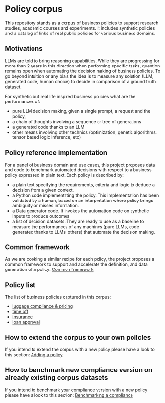 # Policy corpus

This repository stands as a corpus of business policies to support research studies, academic courses and experiments.
It includes synthetic policies and a catalog of links of real public policies for various business domains.

## Motivations
LLMs are told to bring reasoning capabilities. While they are progressing for more than 2 years in this direction when performing specific tasks, question remains open when automating the decision making of business policies.
To go beyond intuition or any biais the idea is to measure any solution (LLM, generated code, human choice) to decide in comparison of a ground truth dataset.

For synthetic but real life inspired business policies what are the performances of:
- pure LLM decision making, given a single prompt, a request and the policy,
- a chain of thoughts involving a sequence or tree of generations
- a generated code thanks to an LLM
- other means involving other technics (optimization, genetic algorithms, tensor based logic inference, etc)

## Policy reference implementation
For a panel of business domain and use cases, this project proposes data and code to benchmark automated decisions with respect to a business policy expressed in plain text.
Each policy is described by:
- a plain text specifying the requirements, criteria and logic to deduce a decision from a given context.
- a Python code implementating the policy. This implementation has been validated by a human, based on an interpretation where policy brings ambiguity or misses information.
- a Data generator code. It invokes the automation code on synthetic inputs to produce outcomes
- a list of decision datasets. They are ready to use as a baseline to measure the performances of any machines (pure LLMs, code generated thanks to LLMs, others) that automate the decision making.  

## Common framework
As we are cooking a similar recipe for each policy, the project proposes a common framework to support and accelerate the definition, and data generation of a policy: [Common framework](common/commons_descriptor.md)

## Policy list
The list of business policies captured in this corpus:
- [luggage compliance & pricing](luggage/luggage_policy.md)
- [time off](human-resources/acme_time_off.md)
- [insurance](insurance)
- [loan approval](loan-approval)

## How to extend the corpus to your own policies
If you intend to extend the corpus with a new policy please have a look to this section: [Adding a policy](policy_corpus_extension_docs/README.md)

## How to benchmark new compliance version on already existing corpus datasets
If you intend to benchmark your compliance version with a new policy please have a look to this section: [Benchmarking a compliance](compliance_benchmarking_docs/README.md)
